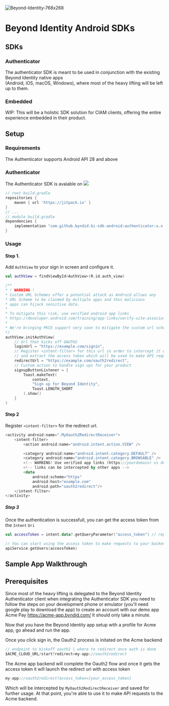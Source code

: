 ![Beyond-Identity-768x268](https://user-images.githubusercontent.com/6456218/111526630-5c826d00-8735-11eb-84ae-809af105b626.jpeg)

# Beyond Identity Android SDKs

## SDKs
### Authenticator
The authenticator SDK is meant to be used in conjunction with the existing Beyond Identity native apps  
(Android, iOS, macOS, Windows), where most of the heavy lifting will be left up to them.

### Embedded
WIP: This will be a holistic SDK solution for CIAM clients, offering the entire experience embedded in their
product.

## Setup
### Requirements
The Authenticator supports Android API 28 and above
### Authenticator

The Authenticator SDK is avaiable on [![](https://jitpack.io/v/byndid/bi-sdk-android.svg)](https://jitpack.io/#byndid/bi-sdk-android)

```groovy
// root build.gradle
repositories {
    maven { url 'https://jitpack.io' }
}
// ...
// module build.gradle
dependencies {
    implementation "com.github.byndid.bi-sdk-android:authenticator:x.x.x"
}
```
 
### Usage

#### Step 1.
Add `AuthView` to your sign in screen and configure it.

```kotlin
val authView = findViewById<AuthView>(R.id.auth_view)

/**
* ! WARNING !
* Custom URL Schemes offer a potential attack as Android allows any 
* URL Scheme to be claimed by multiple apps and thus malicious 
* apps can hijack sensitive data. 
*
* To mitigate this risk, use verified android app links
* https://developer.android.com/training/app-links/verify-site-associations
* 
* We're bringing PKCE support very soon to mitigate the custom url scheme risk.
*/
authView.initAuthView(
    // Url that kicks off OAUTH2
    loginUrl = "https://example.com/signin",
    // Register <intent-filter> for this url in order to intercept it once the authentication is successful
    // and extract the access token which will be used to make API requests
    redirectUrl = "https://example.com/oauth2redirect",
    // Custom action to handle sign ups for your product
    signupButtonListener = {
        Toast.makeText(
            context,
            "Sign up for Beyond Identity",
            Toast.LENGTH_SHORT
        ).show()
    }
)
```

#### Step 2
Register `<intent-filter>` for the redirect url.

```kotlin
<activity android:name=".MyOauth2RedirectReceiver">
    <intent-filter>
        <action android:name="android.intent.action.VIEW" />

        <category android:name="android.intent.category.DEFAULT" />
        <category android:name="android.intent.category.BROWSABLE" />
        <!-- WARNING! Use verified app links (https://yourdomain) vs deep links, as deep -->
        <!-- links can be intercepted by other apps -->
        <data
            android:scheme="https"
            android:host="example.com"
            android:path="oauth2redirect"/>
    </intent-filter>
</activity>
```

##### Step 3
Once the authentication is successfull, you can get the access token from the `Intent` `Uri`
```kotlin
val accessToken = intent.data?.getQueryParameter("access_token") // replace access_token param key with the key your backend sets

// You can start using the access token to make requests to your backend
apiService.getUsers(accessToken)
```

## Sample App Walkthrough

## Prerequisites
Since most of the heavy lifting is delegated to the Beyond Identity Authenticator client when integrating the Authenticator SDK you need to follow the steps on your development phone or emulator (you'll need google play to download the app) to create an account with our demo app Acme Pay https://acme-app.byndid.com/
It should only take a minute.

Now that you have the Beyond Identity app setup with a profile for Acme app, go ahead and run the app.

Once you click sign in, the Oauth2 process is initated on the Acme backend
```kotlin
// endpoint to kickoff oauth2 | where to redirect once auth is done
$ACME_CLOUD_URL/start?redirect=my-app://oauth2redirect
```

The Acme app backend will complete the Oauth2 flow and once it gets the access token it will launch the redirect uri with access token
```kotlin
my-app://oauth2redirect?access_token=[your_access_token]
```
Which will be intercepted by `MyOauth2RedirectReceiver` and saved for further usage. At that point, you're able to use it to make 
API requests to the Acme backend.